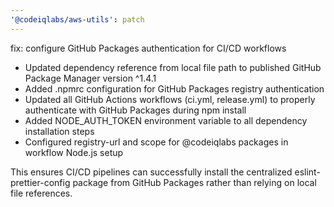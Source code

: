 ```yaml
---
'@codeiqlabs/aws-utils': patch
---
```


fix: configure GitHub Packages authentication for CI/CD workflows

- Updated dependency reference from local file path to published GitHub Package Manager version ^1.4.1
- Added .npmrc configuration for GitHub Packages registry authentication
- Updated all GitHub Actions workflows (ci.yml, release.yml) to properly authenticate with GitHub Packages during npm install
- Added NODE_AUTH_TOKEN environment variable to all dependency installation steps
- Configured registry-url and scope for @codeiqlabs packages in workflow Node.js setup

This ensures CI/CD pipelines can successfully install the centralized eslint-prettier-config package from GitHub Packages rather than relying on local file references.
